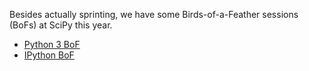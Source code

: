 Besides actually sprinting, we have some Birds-of-a-Feather sessions (BoFs) at SciPy this year.

- [Python 3 BoF](Sprints:-SciPy2014Py3BoF)
- [IPython BoF](Sprints:-SciPy2014-IPythonBoF)